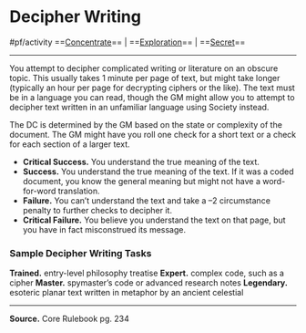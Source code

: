 
# Decipher Writing
#pf/activity 
==[Concentrate](../Traits/Concentrate.md)== | ==[Exploration](../Traits/Exploration.md)== | ==[Secret](../Traits/Secret.md)==

---
You attempt to decipher complicated writing or literature on an obscure topic. This usually takes 1 minute per page of text, but might take longer (typically an hour per page for decrypting ciphers or the like). The text must be in a language you can read, though the GM might allow you to attempt to decipher text written in an unfamiliar language using Society instead.

The DC is determined by the GM based on the state or complexity of the document. The GM might have you roll one check for a short text or a check for each section of a larger text.

- **Critical Success.** You understand the true meaning of the text.
- **Success.** You understand the true meaning of the text. If it was a coded document, you know the general meaning but might not have a word-for-word translation.
- **Failure.** You can’t understand the text and take a –2 circumstance penalty to further checks to decipher it.
- **Critical Failure.** You believe you understand the text on that page, but you have in fact misconstrued its message.

### Sample Decipher Writing Tasks
**Trained.** entry-level philosophy treatise
**Expert.** complex code, such as a cipher
**Master.** spymaster’s code or advanced research notes
**Legendary.** esoteric planar text written in metaphor by an ancient celestial

---
**Source.** Core Rulebook pg. 234 